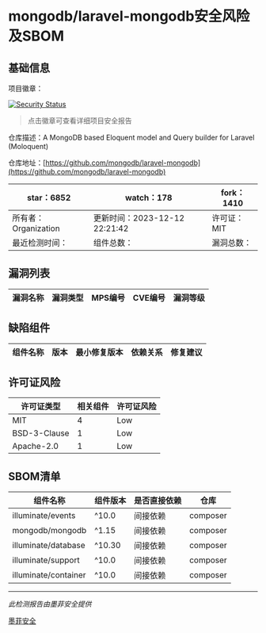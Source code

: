 # mongodb/laravel-mongodb安全风险及SBOM

## 基础信息

项目徽章：

[![Security Status](https://www.murphysec.com/platform3/v31/badge/1734665762630488064.svg)](https://www.murphysec.com/console/report/1698040516243488768/1734665762630488064)

> 点击徽章可查看详细项目安全报告

仓库描述：A MongoDB based Eloquent model and Query builder for Laravel (Moloquent)

仓库地址：[https://github.com/mongodb/laravel-mongodb](https://github.com/mongodb/laravel-mongodb)

| star：6852 | watch：178 | fork：1410 |
| ----------- | -------------- | ------------ |
| 所有者：Organization | 更新时间：2023-12-12 22:21:42 | 许可证：MIT |
| 最近检测时间： | 组件总数： | 漏洞总数： |




## 漏洞列表

| 漏洞名称 | 漏洞类型 | MPS编号 | CVE编号 | 漏洞等级 |
| ------- | ------ | ------- | ------ | ----- |





## 缺陷组件

| 组件名称 | 版本 | 最小修复版本 | 依赖关系 | 修复建议 |
| -------- | ---- | ------------ | -------- | -------- |





## 许可证风险

| 许可证类型 | 相关组件 | 许可证风险 |
| ---------- | -------- | ---------- |
|MIT|4|Low|
|BSD-3-Clause|1|Low|
|Apache-2.0|1|Low|




## SBOM清单

| 组件名称 | 组件版本 | 是否直接依赖 | 仓库 |
| -------- | -------- | ------------ | ---- |
|illuminate/events|^10.0|间接依赖|composer|
|mongodb/mongodb|^1.15|间接依赖|composer|
|illuminate/database|^10.30|间接依赖|composer|
|illuminate/support|^10.0|间接依赖|composer|
|illuminate/container|^10.0|间接依赖|composer|


------

*此检测报告由墨菲安全提供*

[墨菲安全](www.murphysec.com)
